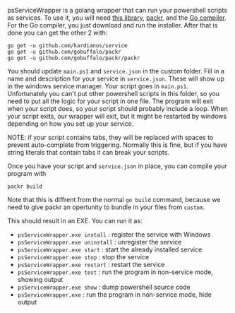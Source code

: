 psServiceWrapper is a golang wrapper that can run your powershell scripts as services. To use it, you will need [this library](https://github.com/kardianos/service), [packr](https://github.com/gobuffalo/packr), and the [Go compiler](https://golang.org). For the Go compiler, you just download and run the installer. After that is done you can get the other 2 with:
```
go get -u github.com/kardianos/service
go get -u github.com/gobuffalo/packr
go get -u github.com/gobuffalo/packr/packr
```

You should update `main.ps1` and `service.json` in the custom folder. Fill in a name and description for your service in `service.json`. These will show up in the windows service manager. Your script goes in `main.ps1`. Unfortunately you can't put other powershell scripts in this folder, so you need to put all the logic for your script in one file. The program will exit when your script does, so your script should probably include a loop. When your script exits, our wrapper will exit, but it might be restarted by windows depending on how you set up your service.

NOTE: if your script contains tabs, they will be replaced with spaces to prevent auto-complete from triggering. Normally this is fine, but if you have string literals that contain tabs it can break your scripts.

Once you have your script and `service.json` in place, you can compile your program with
```
packr build
```
Note that this is diffrent from the normal `go build` command, because we need to give packr an opertunity to bundle in your files from `custom`.

This should result in an EXE. You can run it as:
* `psServiceWrapper.exe install` : register the service with Windows
* `psServiceWrapper.exe uninstall` : unregister the service
* `psServiceWrapper.exe start` : start the already installed service
* `psServiceWrapper.exe stop` : stop the service
* `psServiceWrapper.exe restart` : restart the service
* `psServiceWrapper.exe test` : run the program in non-service mode, showing output
* `psServiceWrapper.exe show` : dump powershell source code
* `psServiceWrapper.exe` : run the program in non-service mode, hide output
